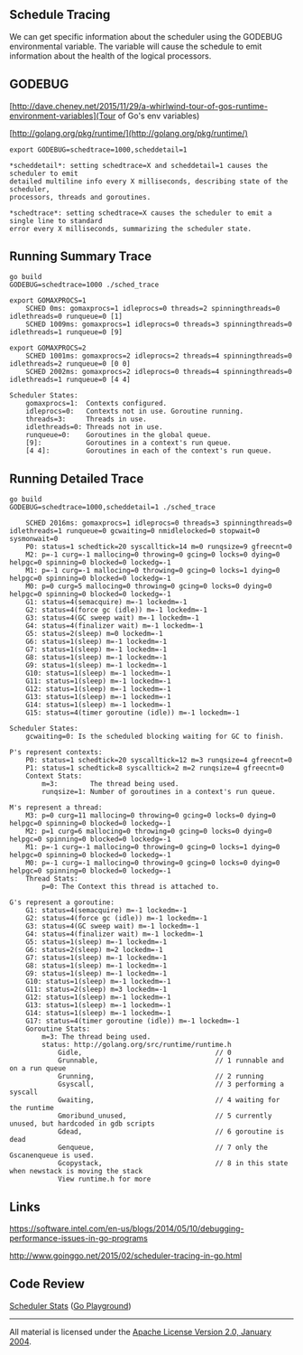 ## Schedule Tracing

We can get specific information about the scheduler using the GODEBUG environmental variable. The variable will cause the schedule to emit information about the health of the logical processors.

## GODEBUG

[http://dave.cheney.net/2015/11/29/a-whirlwind-tour-of-gos-runtime-environment-variables](Tour of Go's env variables)

[http://golang.org/pkg/runtime/](http://golang.org/pkg/runtime/)

	export GODEBUG=schedtrace=1000,scheddetail=1

	*scheddetail*: setting schedtrace=X and scheddetail=1 causes the scheduler to emit
	detailed multiline info every X milliseconds, describing state of the scheduler,
	processors, threads and goroutines.

	*schedtrace*: setting schedtrace=X causes the scheduler to emit a single line to standard
	error every X milliseconds, summarizing the scheduler state.

## Running Summary Trace

	go build
	GODEBUG=schedtrace=1000 ./sched_trace

	export GOMAXPROCS=1
		SCHED 0ms: gomaxprocs=1 idleprocs=0 threads=2 spinningthreads=0 idlethreads=0 runqueue=0 [1]
		SCHED 1009ms: gomaxprocs=1 idleprocs=0 threads=3 spinningthreads=0 idlethreads=1 runqueue=0 [9]

	export GOMAXPROCS=2
		SCHED 1001ms: gomaxprocs=2 idleprocs=2 threads=4 spinningthreads=0 idlethreads=2 runqueue=0 [0 0]
		SCHED 2002ms: gomaxprocs=2 idleprocs=0 threads=4 spinningthreads=0 idlethreads=1 runqueue=0 [4 4]
	
	Scheduler States:
		gomaxprocs=1:  Contexts configured.
		idleprocs=0:   Contexts not in use. Goroutine running.
		threads=3:     Threads in use.
		idlethreads=0: Threads not in use.
		runqueue=0:    Goroutines in the global queue.
		[9]:           Goroutines in a context's run queue.
		[4 4]:         Goroutines in each of the context's run queue.

## Running Detailed Trace

	go build
	GODEBUG=schedtrace=1000,scheddetail=1 ./sched_trace

		SCHED 2016ms: gomaxprocs=1 idleprocs=0 threads=3 spinningthreads=0 idlethreads=1 runqueue=0 gcwaiting=0 nmidlelocked=0 stopwait=0 sysmonwait=0
		P0: status=1 schedtick=20 syscalltick=14 m=0 runqsize=9 gfreecnt=0
		M2: p=-1 curg=-1 mallocing=0 throwing=0 gcing=0 locks=0 dying=0 helpgc=0 spinning=0 blocked=0 lockedg=-1
		M1: p=-1 curg=-1 mallocing=0 throwing=0 gcing=0 locks=1 dying=0 helpgc=0 spinning=0 blocked=0 lockedg=-1
		M0: p=0 curg=5 mallocing=0 throwing=0 gcing=0 locks=0 dying=0 helpgc=0 spinning=0 blocked=0 lockedg=-1
		G1: status=4(semacquire) m=-1 lockedm=-1
		G2: status=4(force gc (idle)) m=-1 lockedm=-1
		G3: status=4(GC sweep wait) m=-1 lockedm=-1
		G4: status=4(finalizer wait) m=-1 lockedm=-1
		G5: status=2(sleep) m=0 lockedm=-1
		G6: status=1(sleep) m=-1 lockedm=-1
		G7: status=1(sleep) m=-1 lockedm=-1
		G8: status=1(sleep) m=-1 lockedm=-1
		G9: status=1(sleep) m=-1 lockedm=-1
		G10: status=1(sleep) m=-1 lockedm=-1
		G11: status=1(sleep) m=-1 lockedm=-1
		G12: status=1(sleep) m=-1 lockedm=-1
		G13: status=1(sleep) m=-1 lockedm=-1
		G14: status=1(sleep) m=-1 lockedm=-1
		G15: status=4(timer goroutine (idle)) m=-1 lockedm=-1

  	Scheduler States:  
		gcwaiting=0: Is the scheduled blocking waiting for GC to finish.

	P's represent contexts:  
  		P0: status=1 schedtick=20 syscalltick=12 m=3 runqsize=4 gfreecnt=0
  		P1: status=1 schedtick=8 syscalltick=2 m=2 runqsize=4 gfreecnt=0
  		Context Stats:
  			m=3:        The thread being used.
  			runqsize=1: Number of goroutines in a context's run queue.

  	M's represent a thread:
	  	M3: p=0 curg=11 mallocing=0 throwing=0 gcing=0 locks=0 dying=0 helpgc=0 spinning=0 blocked=0 lockedg=-1
	  	M2: p=1 curg=6 mallocing=0 throwing=0 gcing=0 locks=0 dying=0 helpgc=0 spinning=0 blocked=0 lockedg=-1
	  	M1: p=-1 curg=-1 mallocing=0 throwing=0 gcing=0 locks=1 dying=0 helpgc=0 spinning=0 blocked=0 lockedg=-1
	  	M0: p=-1 curg=-1 mallocing=0 throwing=0 gcing=0 locks=0 dying=0 helpgc=0 spinning=0 blocked=0 lockedg=-1
  		Thread Stats:  
  			p=0: The Context this thread is attached to.

  	G's represent a goroutine:  
  		G1: status=4(semacquire) m=-1 lockedm=-1
	  	G2: status=4(force gc (idle)) m=-1 lockedm=-1
	  	G3: status=4(GC sweep wait) m=-1 lockedm=-1
	  	G4: status=4(finalizer wait) m=-1 lockedm=-1
	  	G5: status=1(sleep) m=-1 lockedm=-1
	  	G6: status=2(sleep) m=2 lockedm=-1
	  	G7: status=1(sleep) m=-1 lockedm=-1
	  	G8: status=1(sleep) m=-1 lockedm=-1
	  	G9: status=1(sleep) m=-1 lockedm=-1
	  	G10: status=1(sleep) m=-1 lockedm=-1
	  	G11: status=2(sleep) m=3 lockedm=-1
	  	G12: status=1(sleep) m=-1 lockedm=-1
	  	G13: status=1(sleep) m=-1 lockedm=-1
	  	G14: status=1(sleep) m=-1 lockedm=-1
	  	G17: status=4(timer goroutine (idle)) m=-1 lockedm=-1
  		Goroutine Stats:  
  			m=3: The thread being used.
  			status: http://golang.org/src/runtime/runtime.h
	  			Gidle,                                 // 0 
	   			Grunnable,                             // 1 runnable and on a run queue
	   			Grunning,                              // 2 running
	   			Gsyscall,                              // 3 performing a syscall
	   			Gwaiting,                              // 4 waiting for the runtime
	   			Gmoribund_unused,                      // 5 currently unused, but hardcoded in gdb scripts
	   			Gdead,                                 // 6 goroutine is dead
	   			Genqueue,                              // 7 only the Gscanenqueue is used.
	   			Gcopystack,                            // 8 in this state when newstack is moving the stack
	   			View runtime.h for more

## Links

https://software.intel.com/en-us/blogs/2014/05/10/debugging-performance-issues-in-go-programs

http://www.goinggo.net/2015/02/scheduler-tracing-in-go.html

## Code Review

[Scheduler Stats](trace.go) ([Go Playground](https://play.golang.org/p/9--g7HC0J5))
___
All material is licensed under the [Apache License Version 2.0, January 2004](http://www.apache.org/licenses/LICENSE-2.0).
